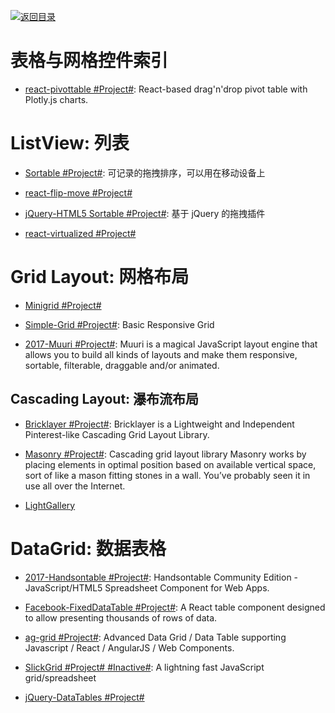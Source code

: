 [![返回目录](https://user-images.githubusercontent.com/5803001/38079637-ff0abcf0-3371-11e8-9b76-ad651620afc7.jpg)](https://github.com/wxyyxc1992/Awesome-Links) 
 
 


# 表格与网格控件索引

* [react-pivottable #Project#](https://react-pivottable.js.org/): React-based drag'n'drop pivot table with Plotly.js charts.

# ListView: 列表

* [Sortable #Project#](http://rubaxa.github.io/Sortable/): 可记录的拖拽排序，可以用在移动设备上

* [react-flip-move #Project#](https://github.com/joshwcomeau/react-flip-move#enterleave-animations)

* [jQuery-HTML5 Sortable #Project#](http://farhadi.ir/projects/html5sortable/): 基于 jQuery 的拖拽插件

* [react-virtualized #Project#](https://bvaughn.github.io/react-virtualized/)

# Grid Layout: 网格布局

* [Minigrid #Project#](http://alves.im/minigrid/)

* [Simple-Grid #Project#](https://github.com/ThisIsDallas/Simple-Grid): Basic Responsive Grid

- [2017-Muuri #Project#](https://github.com/haltu/muuri): Muuri is a magical JavaScript layout engine that allows you to build all kinds of layouts and make them responsive, sortable, filterable, draggable and/or animated. 

## Cascading Layout: 瀑布流布局

* [Bricklayer #Project#](https://github.com/ademilter/bricklayer): Bricklayer is a Lightweight and Independent Pinterest-like Cascading Grid Layout Library.

- [Masonry #Project#](https://github.com/desandro/masonry): Cascading grid layout library Masonry works by placing elements in optimal position based on available vertical space, sort of like a mason fitting stones in a wall. You’ve probably seen it in use all over the Internet.

- [LightGallery](https://sachinchoolur.github.io/lightgallery.js/)

# DataGrid: 数据表格

* [2017-Handsontable #Project#](https://github.com/handsontable/handsontable): Handsontable Community Edition - JavaScript/HTML5 Spreadsheet Component for Web Apps.

* [Facebook-FixedDataTable #Project#](http://facebook.github.io/fixed-data-table/getting-started.html): A React table component designed to allow presenting thousands of rows of data.

* [ag-grid #Project#](https://github.com/ceolter/ag-grid): Advanced Data Grid / Data Table supporting Javascript / React / AngularJS / Web Components.

* [SlickGrid #Project# #Inactive#](https://github.com/mleibman/SlickGrid): A lightning fast JavaScript grid/spreadsheet

* [jQuery-DataTables #Project#](https://www.datatables.net/examples/basic_init/zero_configuration.html)
